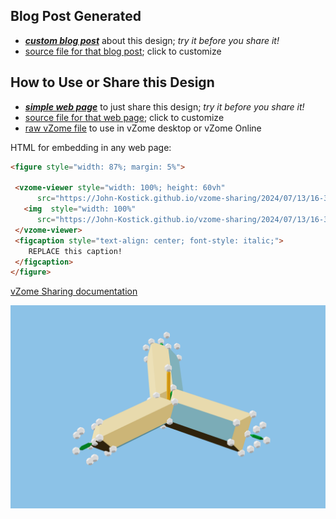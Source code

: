 
## Blog Post Generated

 - [***custom blog post***](<https://John-Kostick.github.io/vzome-sharing/2024/07/13/Triamond-triplet-16-39-33-899Z.html>) about this design; *try it before you share it!*
 - [source file for that blog post](<https://github.com/John-Kostick/vzome-sharing/edit/main/_posts/2024-07-13-Triamond-triplet-16-39-33-899Z.md>); click to customize
 


## How to Use or Share this Design

 - [***simple web page***](<https://John-Kostick.github.io/vzome-sharing/2024/07/13/16-39-33-899Z-Triamond-triplet/>) to just share this design; *try it before you share it!*
 - [source file for that web page](<https://github.com/John-Kostick/vzome-sharing/edit/main/2024/07/13/16-39-33-899Z-Triamond-triplet/index.md>); click to customize
 - [raw vZome file](<https://raw.githubusercontent.com/John-Kostick/vzome-sharing/main/2024/07/13/16-39-33-899Z-Triamond-triplet/Triamond-triplet.vZome>) to use in vZome desktop or vZome Online
 
 HTML for embedding in any web page:
 ```html
<figure style="width: 87%; margin: 5%">
  
  <vzome-viewer style="width: 100%; height: 60vh" 
       src="https://John-Kostick.github.io/vzome-sharing/2024/07/13/16-39-33-899Z-Triamond-triplet/Triamond-triplet.vZome" >
    <img  style="width: 100%"
       src="https://John-Kostick.github.io/vzome-sharing/2024/07/13/16-39-33-899Z-Triamond-triplet/Triamond-triplet.png" >
  </vzome-viewer>
  <figcaption style="text-align: center; font-style: italic;">
     REPLACE this caption!
  </figcaption>
</figure>

 ```

[vZome Sharing documentation](https://vzome.github.io/vzome/sharing.html#how-it-works)

![Image](<Triamond-triplet.png>)

